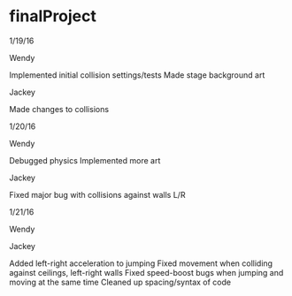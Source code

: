 # finalProject

1/19/16

Wendy

Implemented initial collision settings/tests
Made stage background art

Jackey

Made changes to collisions

1/20/16

Wendy

Debugged physics
Implemented more art

Jackey

Fixed major bug with collisions against walls L/R

1/21/16

Wendy

Jackey

Added left-right acceleration to jumping
Fixed movement when colliding against ceilings, left-right walls
Fixed speed-boost bugs when jumping and moving at the same time
Cleaned up spacing/syntax of code